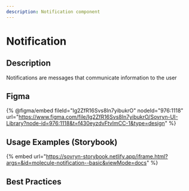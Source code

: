 ```yaml
---
description: Notification component
---
```


# Notification

## Description

Notifications are messages that communicate information to the user

## Figma

{% @figma/embed fileId="Ig2ZfR16Svs8In7yibukrO" nodeId="976:1118" url="https://www.figma.com/file/Ig2ZfR16Svs8In7yibukrO/Sovryn-UI-Library?node-id=976:1118&t=f430eyzdvFtvlmCC-1&type=design" %}

## Usage Examples (Storybook)

{% embed url="https://sovryn-storybook.netlify.app/iframe.html?args=&id=molecule-notification--basic&viewMode=docs" %}

## Best Practices
